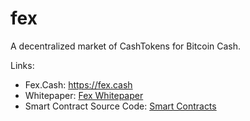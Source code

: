 # fex

A decentralized market of CashTokens for Bitcoin Cash.

Links:
- Fex.Cash: https://fex.cash
- Whitepaper: [Fex Whitepaper](./whitepaper/fex_whitepaper.md)
- Smart Contract Source Code: [Smart Contracts](./covenants)


